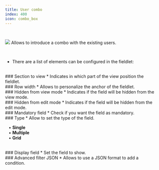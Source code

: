 ```yaml
---
title: User combo
index: 400
icon: combo_box
---
```


    
<br />

<img src="/static/images/icons/combo_box.png" /> Allows to introduce a combo with the existing users.

<br />

* There are a list of elements can be configured in the fieldlet:

<br />
### Section to view
* Indicates in which part of the view position the fieldlet.

<br />
### Row width
* Allows to personalize the anchor of the fieldlet.

<br />
### Hidden from view mode
* Indicates if the field will be hidden from the view mode.

<br />
### Hidden from edit mode
* Indicates if the field will be hidden from the edit mode.

<br />
### Mandatory field
* Check if you want the field as mandatory.

<br />
### Type
* Allow to set the type of the field. <br />

&nbsp; &nbsp;• **Single** <br />
&nbsp; &nbsp;• **Multiple** <br />
&nbsp; &nbsp;• **Grid**

<br />
### Display field
* Set the field to show.

<br />
### Advanced filter JSON
* Allows to use a JSON format to add a condition. 